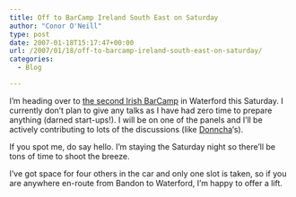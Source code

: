 ```yaml
---
title: Off to BarCamp Ireland South East on Saturday
author: "Conor O'Neill"
type: post
date: 2007-01-18T15:17:47+00:00
url: /2007/01/18/off-to-barcamp-ireland-south-east-on-saturday/
categories:
  - Blog

---
```

I&#8217;m heading over to [the second Irish BarCamp][1] in Waterford this Saturday. I currently don&#8217;t plan to give any talks as I have had zero time to prepare anything (darned start-ups!). I will be on one of the panels and I&#8217;ll be actively contributing to lots of the discussions (like [Donncha][2]&#8216;s).

If you spot me, do say hello. I&#8217;m staying the Saturday night so there&#8217;ll be tons of time to shoot the breeze.

I&#8217;ve got space for four others in the car and only one slot is taken, so if you are anywhere en-route from Bandon to Waterford, I&#8217;m happy to offer a lift.

 [1]: http://barcamp.org/Barcamp%20Ireland%20-%20SouthEast
 [2]: http://ocaoimh.ie/2007/01/11/ask-the-developer/